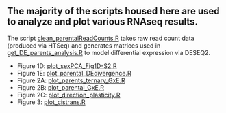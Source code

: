 ## The majority of the scripts housed here are used to analyze and plot various RNAseq results.
The script [clean_parentalReadCounts.R](https://github.com/malballinger/BallingerMack_NYBZase_2022/blob/main/code/postprocess_RNAseq/clean_parentalReadCounts.R) takes raw read count data (produced via HTSeq) and generates matrices used in [get_DE_parents_analysis.R](https://github.com/malballinger/BallingerMack_NYBZase_2022/blob/main/code/postprocess_RNAseq/get_DE_parents_analysis.R) to model differential expression via DESEQ2.

- Figure 1D: [plot_sexPCA_Fig1D-S2.R](https://github.com/malballinger/BallingerMack_NYBZase_2022/blob/main/code/postprocess_RNAseq/plot_sexPCA_Fig1D-S2.R)
- Figure 1E: [plot_parental_DEdivergence.R](https://github.com/malballinger/BallingerMack_NYBZase_2022/blob/main/code/postprocess_RNAseq/plot_parental_DEdivergence.R)
- Figure 2A: [plot_parents_ternary_GxE.R](https://github.com/malballinger/BallingerMack_NYBZase_2022/blob/main/code/postprocess_RNAseq/plot_parents_ternary_GxE.R)
- Figure 2B: [plot_parental_GxE.R](https://github.com/malballinger/BallingerMack_NYBZase_2022/blob/main/code/postprocess_RNAseq/plot_parental_GxE.R)
- Figure 2C: [plot_direction_plasticity.R](https://github.com/malballinger/BallingerMack_NYBZase_2022/blob/main/code/postprocess_RNAseq/plot_direction_plasticity.R)
- Figure 3: [plot_cistrans.R](https://github.com/malballinger/BallingerMack_NYBZase_2022/blob/main/code/postprocess_RNAseq/plot_cistrans.R)
